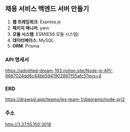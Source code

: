 ## 채용 서비스 백엔드 서버 만들기

1. **웹 프레임워크**: Express.js
2. **패키지 매니저**: yarn
3. **모듈 시스템**: ESM(ES6 모듈 시스템)
4. **데이터베이스**: MySQL
5. **ORM**: Prisma

### API 명세서

https://admitted-dream-193.notion.site/Node-js-API-9687024dd6c44bb5941902897f55afc5?pvs=4


### ERD
https://drawsql.app/teams/les-team-1/diagrams/node-prj2

### 주소
http://3.37.55.150:3018
